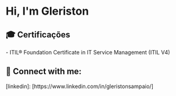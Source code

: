 <h1>Hi, I'm Gleriston <br/>


<h2>🎓 Certificações</h2>
- ITIL® Foundation Certificate in IT Service Management (ITIL V4)


<h2> 🤳 Connect with me:</h2>
[linkedin]: [https://www.linkedin.com/in/gleristonsampaio/]

<!--
